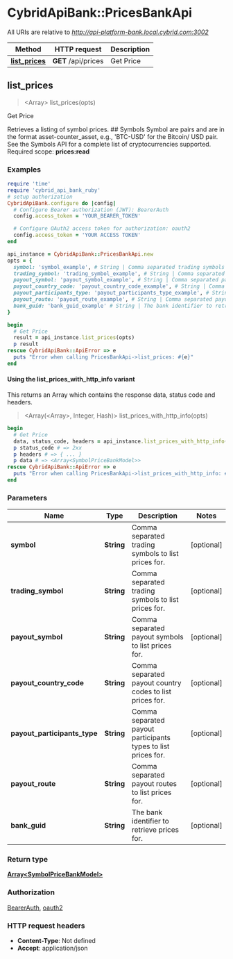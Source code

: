 # CybridApiBank::PricesBankApi

All URIs are relative to *http://api-platform-bank.local.cybrid.com:3002*

| Method | HTTP request | Description |
| ------ | ------------ | ----------- |
| [**list_prices**](PricesBankApi.md#list_prices) | **GET** /api/prices | Get Price |


## list_prices

> <Array<SymbolPriceBankModel>> list_prices(opts)

Get Price

Retrieves a listing of symbol prices.  ## Symbols  Symbol are pairs and are in the format asset-counter_asset, e.g., 'BTC-USD' for the Bitcoin/ USD pair. See the Symbols API for a complete list of cryptocurrencies supported.    Required scope: **prices:read**

### Examples

```ruby
require 'time'
require 'cybrid_api_bank_ruby'
# setup authorization
CybridApiBank.configure do |config|
  # Configure Bearer authorization (JWT): BearerAuth
  config.access_token = 'YOUR_BEARER_TOKEN'

  # Configure OAuth2 access token for authorization: oauth2
  config.access_token = 'YOUR ACCESS TOKEN'
end

api_instance = CybridApiBank::PricesBankApi.new
opts = {
  symbol: 'symbol_example', # String | Comma separated trading symbols to list prices for.
  trading_symbol: 'trading_symbol_example', # String | Comma separated trading symbols to list prices for.
  payout_symbol: 'payout_symbol_example', # String | Comma separated payout symbols to list prices for.
  payout_country_code: 'payout_country_code_example', # String | Comma separated payout country codes to list prices for.
  payout_participants_type: 'payout_participants_type_example', # String | Comma separated payout participants types to list prices for.
  payout_route: 'payout_route_example', # String | Comma separated payout routes to list prices for.
  bank_guid: 'bank_guid_example' # String | The bank identifier to retrieve prices for.
}

begin
  # Get Price
  result = api_instance.list_prices(opts)
  p result
rescue CybridApiBank::ApiError => e
  puts "Error when calling PricesBankApi->list_prices: #{e}"
end
```

#### Using the list_prices_with_http_info variant

This returns an Array which contains the response data, status code and headers.

> <Array(<Array<SymbolPriceBankModel>>, Integer, Hash)> list_prices_with_http_info(opts)

```ruby
begin
  # Get Price
  data, status_code, headers = api_instance.list_prices_with_http_info(opts)
  p status_code # => 2xx
  p headers # => { ... }
  p data # => <Array<SymbolPriceBankModel>>
rescue CybridApiBank::ApiError => e
  puts "Error when calling PricesBankApi->list_prices_with_http_info: #{e}"
end
```

### Parameters

| Name | Type | Description | Notes |
| ---- | ---- | ----------- | ----- |
| **symbol** | **String** | Comma separated trading symbols to list prices for. | [optional] |
| **trading_symbol** | **String** | Comma separated trading symbols to list prices for. | [optional] |
| **payout_symbol** | **String** | Comma separated payout symbols to list prices for. | [optional] |
| **payout_country_code** | **String** | Comma separated payout country codes to list prices for. | [optional] |
| **payout_participants_type** | **String** | Comma separated payout participants types to list prices for. | [optional] |
| **payout_route** | **String** | Comma separated payout routes to list prices for. | [optional] |
| **bank_guid** | **String** | The bank identifier to retrieve prices for. | [optional] |

### Return type

[**Array&lt;SymbolPriceBankModel&gt;**](SymbolPriceBankModel.md)

### Authorization

[BearerAuth](../README.md#BearerAuth), [oauth2](../README.md#oauth2)

### HTTP request headers

- **Content-Type**: Not defined
- **Accept**: application/json

